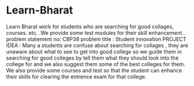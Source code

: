 # Learn-Bharat
Learn Bharat work for students who are searching for good collages, courses. etc. .We provide some test modules for their skill enhancement..
problem statement no: CBP38
problem title : Student innovation 
PROJECT IDEA  :
Many a students are confuse about searching for collages , they are unaware about what to see to get into good college so we guide them in searching for good colleges by tell them what they should look into the college for and we also suggest them some of the best colleges for them. We also provide some courses and test so that the student can enhance their skills for clearing the entrence exam for that college. 
